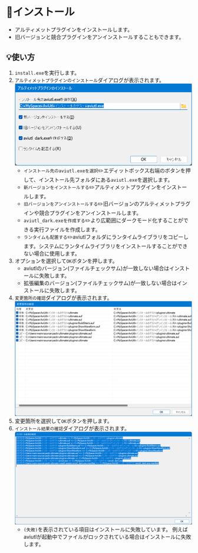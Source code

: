 ﻿# 🎉インストール

* アルティメットプラグインをインストールします。
* 旧バージョンと競合プラグインをアンインストールすることもできます。

## 💡使い方

1. `install.exe`を実行します。
1. `アルティメットプラグインのインストール`ダイアログが表示されます。
	![1](./install/1.png)
	* `インストール先のaviutl.exeを選択`✏️エディットボックス右端のボタンを押して、インストール先フォルダにある`aviutl.exe`を選択します。
	* `新バージョンをインストールする`✏️アルティメットプラグインをインストールします。
	* `旧バージョンをアンインストールする`✏️旧バージョンのアルティメットプラグインや競合プラグインをアンインストールします。
	* `aviutl_dark.exeを作成する`✏️より広範囲にダークモード化することができる実行ファイルを作成します。
	* `ランタイムも配置する`✏️aviutlフォルダにランタイムライブラリをコピーします。システムにランタイムライブラリをインストールすることができない場合に使用します。
1. オプションを選択して`OK`ボタンを押します。
	* aviutlのバージョン(ファイルチェックサム)が一致しない場合はインストールに失敗します。
	* 拡張編集のバージョン(ファイルチェックサム)が一致しない場合はインストールに失敗します。
1. `変更箇所の確認`ダイアログが表示されます。
	![2](./install/2.png)
1. 変更箇所を選択して`OK`ボタンを押します。
1. `インストール結果の確認`ダイアログが表示されます。
	![3](./install/3.png)
	* `(失敗)`を表示されている項目はインストールに失敗しています。
	例えばaviutlが起動中でファイルがロックされている場合はインストールに失敗します。

